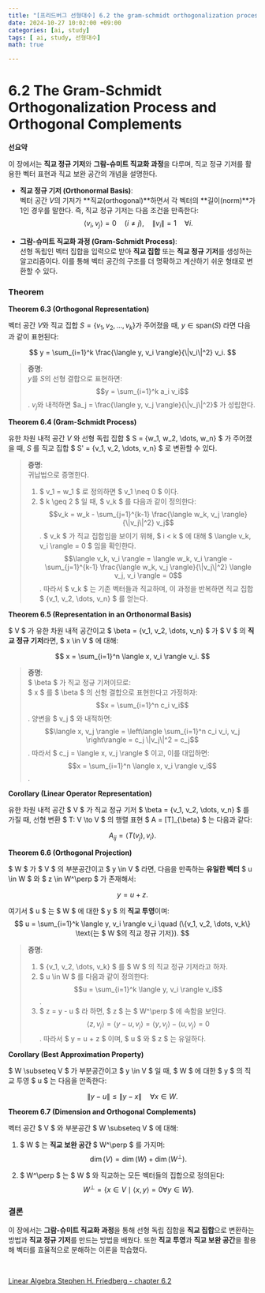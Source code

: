 ```yaml
---
title: "[프리드버그 선형대수] 6.2 the gram-schmidt orthogonalization process and orthogonal complements"
date: 2024-10-27 10:02:00 +09:00  
categories: [ai, study]  
tags: [ ai, study, 선형대수]  
math: true  

---
```


# **6.2 The Gram-Schmidt Orthogonalization Process and Orthogonal Complements**

**선요약**

이 장에서는 **직교 정규 기저**와 **그람-슈미트 직교화 과정**을 다루며, 직교 정규 기저를 활용한 벡터 표현과 직교 보완 공간의 개념을 설명한다.  

- **직교 정규 기저 (Orthonormal Basis)**:  
  벡터 공간 $V$의 기저가 **직교(orthogonal)**하면서 각 벡터의 **길이(norm)**가 1인 경우를 말한다. 즉, 직교 정규 기저는 다음 조건을 만족한다:  
  $$
  \langle v_i, v_j \rangle = 0 \quad (i \neq j), \quad \|v_i\| = 1 \quad \forall i.
  $$

- **그람-슈미트 직교화 과정 (Gram-Schmidt Process)**:  
  선형 독립인 벡터 집합을 입력으로 받아 **직교 집합** 또는 **직교 정규 기저**를 생성하는 알고리즘이다. 이를 통해 벡터 공간의 구조를 더 명확하고 계산하기 쉬운 형태로 변환할 수 있다.


### **Theorem**

**Theorem 6.3 (Orthogonal Representation)**

벡터 공간 $V$와 직교 집합 $S = \{v_1, v_2, \dots, v_k\}$가 주어졌을 때, $y \in \text{span}(S)$ 라면 다음과 같이 표현된다:

$$
y = \sum_{i=1}^k \frac{\langle y, v_i \rangle}{\|v_i\|^2} v_i.
$$

> **증명**:  
> $y$를 $S$의 선형 결합으로 표현하면:  
> $$y = \sum_{i=1}^k a_i v_i$$.
> $v_j$와 내적하면 $a_j = \frac{\langle y, v_j \rangle}{\|v_j\|^2}$ 가 성립한다.

**Theorem 6.4 (Gram-Schmidt Process)**

유한 차원 내적 공간 $V$ 와 선형 독립 집합 $ S = \{w_1, w_2, \dots, w_n\} $ 가 주어졌을 때, $S$ 를 직교 집합 $ S' = \{v_1, v_2, \dots, v_n\} $ 로 변환할 수 있다.

> **증명**:  
> 귀납법으로 증명한다.  
> 1. $ v_1 = w_1 $ 로 정의하면 $ v_1 \neq 0 $ 이다.  
> 2. $ k \geq 2 $ 일 때, $ v_k $ 를 다음과 같이 정의한다:  
>    $$v_k = w_k - \sum_{j=1}^{k-1} \frac{\langle w_k, v_j \rangle}{\|v_j\|^2} v_j$$.
>    $ v_k $ 가 직교 집합임을 보이기 위해, $ i < k $ 에 대해 $ \langle v_k, v_i \rangle = 0 $ 임을 확인한다.  
>    $$\langle v_k, v_i \rangle = \langle w_k, v_i \rangle - \sum_{j=1}^{k-1} \frac{\langle w_k, v_j \rangle}{\|v_j\|^2} \langle v_j, v_i \rangle = 0$$.
> 따라서 $ v_k $ 는 기존 벡터들과 직교하며, 이 과정을 반복하면 직교 집합 $ \{v_1, v_2, \dots, v_n\} $ 를 얻는다.

**Theorem 6.5 (Representation in an Orthonormal Basis)**

$ V $ 가 유한 차원 내적 공간이고 $ \beta = \{v_1, v_2, \dots, v_n\} $ 가 $ V $ 의 **직교 정규 기저**라면, $ x \in V $ 에 대해:

$$
x = \sum_{i=1}^n \langle x, v_i \rangle v_i.
$$

> **증명**:  
> $ \beta $ 가 직교 정규 기저이므로:  
> $ x $ 를 $ \beta $ 의 선형 결합으로 표현한다고 가정하자:  
> $$x = \sum_{i=1}^n c_i v_i$$.
> 양변을 $ v_j $ 와 내적하면:  
> $$\langle x, v_j \rangle = \left\langle \sum_{i=1}^n c_i v_i, v_j \right\rangle = c_j \|v_j\|^2 = c_j$$.
> 따라서 $ c_j = \langle x, v_j \rangle $ 이고, 이를 대입하면:  
> $$x = \sum_{i=1}^n \langle x, v_i \rangle v_i$$.

**Corollary (Linear Operator Representation)**

유한 차원 내적 공간 $ V $ 가 직교 정규 기저 $ \beta = \{v_1, v_2, \dots, v_n\} $ 를 가질 때, 선형 변환 $ T: V \to V $ 의 행렬 표현 $ A = [T]_{\beta} $ 는 다음과 같다:

$$
A_{ij} = \langle T(v_j), v_i \rangle.
$$

**Theorem 6.6 (Orthogonal Projection)**

$ W $ 가 $ V $ 의 부분공간이고 $ y \in V $ 라면, 다음을 만족하는 **유일한 벡터** $ u \in W $ 와 $ z \in W^\perp $ 가 존재해서:

$$
y = u + z.
$$

여기서 $ u $ 는 $ W $ 에 대한 $ y $ 의 **직교 투영**이며:  
$$
u = \sum_{i=1}^k \langle y, v_i \rangle v_i \quad (\{v_1, v_2, \dots, v_k\} \text{는 $ W $의 직교 정규 기저}).
$$

> **증명**:  
> 1. $ \{v_1, v_2, \dots, v_k\} $ 를 $ W $ 의 직교 정규 기저라고 하자.  
> 2. $ u \in W $ 를 다음과 같이 정의한다:  
>    $$u = \sum_{i=1}^k \langle y, v_i \rangle v_i$$.
> 3. $ z = y - u $ 라 하면, $ z $ 는 $ W^\perp $ 에 속함을 보인다.  
>    $$\langle z, v_j \rangle = \langle y - u, v_j \rangle = \langle y, v_j \rangle - \langle u, v_j \rangle = 0$$.
> 따라서 $ y = u + z $ 이며, $ u $ 와 $ z $ 는 유일하다.

**Corollary (Best Approximation Property)**

$ W \subseteq V $ 가 부분공간이고 $ y \in V $ 일 때, $ W $ 에 대한 $ y $ 의 직교 투영 $ u $ 는 다음을 만족한다:

$$
\|y - u\| \leq \|y - x\| \quad \forall x \in W.
$$

**Theorem 6.7 (Dimension and Orthogonal Complements)**

벡터 공간 $ V $ 와 부분공간 $ W \subseteq V $ 에 대해:

1. $ W $ 는 **직교 보완 공간** $ W^\perp $ 를 가지며:
   $$
   \dim(V) = \dim(W) + \dim(W^\perp).
   $$

2. $ W^\perp $ 는 $ W $ 와 직교하는 모든 벡터들의 집합으로 정의된다:
   $$
   W^\perp = \{ x \in V \mid \langle x, y \rangle = 0 \forall y \in W \}.
   $$

### **결론**

이 장에서는 **그람-슈미트 직교화 과정**을 통해 선형 독립 집합을 **직교 집합**으로 변환하는 방법과 **직교 정규 기저**를 만드는 방법을 배웠다. 또한 **직교 투영**과 **직교 보완 공간**을 활용해 벡터를 효율적으로 분해하는 이론을 학습했다.  

<br/>

[Linear Algebra Stephen H. Friedberg - chapter 6.2](https://g.co/kgs/PAu2zpL)

